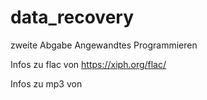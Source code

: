 # data_recovery
zweite Abgabe Angewandtes Programmieren


Infos zu flac von https://xiph.org/flac/

Infos zu mp3 von 